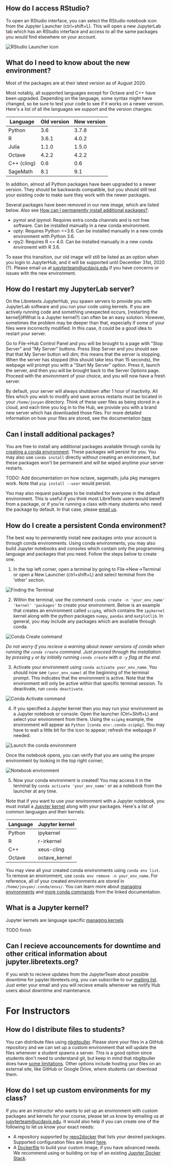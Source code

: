 ## How do I access RStudio?

To open an RStudio interface, you can select the RStudio notebook icon from the Jupyter Launcher (ctrl+shift+L). This will open a new JupyterLab tab which has an RStudio interface and access to all the same packages you would find elsewhere on your account.

![RStudio Launcher icon](RStudio-launcher.png)

## What do I need to know about the new environment?

Most of the packages are at their latest version as of August 2020.

Most notably, all supported languages except for Octave and C++ have been upgraded. Depending on the language, some syntax might have changed, so be sure to test your code to see if it works on a newer version. Here's a list of all the languages we support and the version changes:

| Language | Old version | New version |
| - | - | - |
| Python | 3.6 | 3.7.8 |
| R | 3.6.1 | 4.0.2 |
| Julia | 1.1.0 | 1.5.0 |
| Octave | 4.2.2 | 4.2.2 |
| C++ (cling) | 0.6 | 0.6 |
| SageMath | 8.1 | 9.1 |

In addition, almost all Python packages have been upgraded to a newer version. They should be backwards compatible, but you should still test your existing code to make sure they work with the newer packages.

Several packages have been removed in our new image, which are listed below. Also see [How can I permanently install additional packages?]().

- pymol and ipymol: Requires extra conda channels and is not free software. Can be installed manually in a new conda environment.
- opty: Requires Python <=3.6. Can be installed manually in a new conda environment with Python 3.6.
- rpy2: Requires R <= 4.0. Can be installed manually in a new conda environemt with R 3.6.

To ease this transition, our old image will still be listed as an option when you login to JupyterHub, and it will be supported until December 31st, 2020 (?). Please email us at [jupyterteam@ucdavis.edu](mailto:jupyterteam@ucdavis.edu) if you have concerns or issues with the new environment.

## How do I restart my JupyterLab server?

On the Libretexts JupyterHub, you spawn servers to provide you with JupyterLab software and you run your code using kernels. If you are actively running code and something unexpected occurs, [restarting the kernel](#What is a Jupyter kernel?) can often be an easy solution. However, sometimes the problem may be deeper than that, especially if some of your files were incorrectly modified. In this case, it could be a good idea to restart your server. 

Go to File->Hub Control Panel and you will be brought to a page with "Stop Server" and "My Server" buttons. Press Stop Server and you should see that that My Server button will dim; this means that the server is stopping. When the server has stopped (this should take less than 15 seconds), the webpage will prompt you with a "Start My Server" option. Press it, launch the server, and then you will be brought back to the Server Options page. Proceed with the environment of your choice, and you will now have a fresh server.

By default, your server will always shutdown after 1 hour of inactivity. All files which you wish to modify and save across restarts must be located in your `/home/jovyan` directory. Think of these user files as being stored in a cloud, and each time you log in to the Hub, we provide you with a brand new server which has downloaded those files. For more detailed information on how your files are stored, see the documentation [here](https://zero-to-jupyterhub.readthedocs.io/en/latest/customizing/user-environment.html#about-user-storage-and-adding-files-to-it) 

## Can I install additional packages?

You are free to install any additional packages available through conda by [creating a conda environment](#how-do-i-create-a-persistent-conda-environment). These packages will persist for you. You may also use `conda install` directly without creating an environment, but these packages won't be permanent and will be wiped anytime your server restarts.

TODO: Add documentation on how octave, sagemath, julia pkg managers work. Note that `pip install --user` would persist.

You may also request packages to be installed for everyone in the default environment. This is useful if you think most LibreTexts users would benefit from a package, or if you're running a class with many students who need the package by default. In that case, please [email us](mailto:jupyterteam@ucdavis.edu).

## How do I create a persistent Conda environment?

The best way to permanently install new packages onto your account is through conda environments. Using conda environments, you may also build Jupyter notebooks and consoles which contain only the programming language and packages that you need. Follow the steps below to create one.

1. In the top left corner, open a terminal by going to File->New->Terminal or open a New Launcher (ctrl+shift+L) and select terminal from the 'other' section.

  ![Finding the Terminal](terminal.png)

2. Within the terminal, use the command `conda create -n 'your_env_name' 'kernel' 'packages'` to create your environment.
Below is an example that creates an environment called `scipkg`, which contains the `ipykernel` kernel along with the python packages `numpy`, `pandas` and `matplotlib`. In general, you may include any packages which are available through conda.

  ![Conda Create command](conda-create.png)

  *Do not worry if you recieve a warning about newer versions of conda when running the `conda create` command. Just proceed through the installation by pressing `y` or by initially running `conda create` with a `-y` flag at the end.*

3. Activate your environment using `conda activate your_env_name`. You should now see `(your_env_name)` at the beginning of the terminal prompt. This indicates that the environment is active. Note that the environment will only be active within that specific terminal session. To deactivate, run `conda deactivate`.

  ![Conda Activate command](conda-activate.png)

4. If you specified a Jupyter kernel then you may run your environment as a Jupyter notebook or console. Open the launcher (Ctrl+Shift+L) and select your environment from there. Using the `scipkg` example, the environment will appear as `Python [conda env:.conda-scipkg]`. You may have to wait a little bit for the icon to appear; refresh the webpage if needed.

  ![Launch the conda environment](env-launcher.png)

  Once the notebook opens, you can verify that you are using the proper environment by looking in the top right corner;

  ![Notebook environment](notebook.png) 

5. Now your conda environment is created! You may access it in the terminal by `conda activate 'your_env_name'` or as a notebook from the launcher at any time. 

Note that if you want to use your environment with a Jupyter notebook, you must install a [Jupyter kernel](#what-is-a-jupyter-kernel) along with your packages. Here's a list of common languages and their kernels:

| Language | Jupyter kernel |
| - | - |
| Python | ipykernel |
| R | r-irkernel |
| C++ | xeus-cling |
| Octave | octave_kernel |

You may view all your created conda environments using `conda env list`. To remove an environment, use `conda env remove -n your_env_name`. For reference, all of your created environments are stored in `/home/jovyan/.conda/envs/`. You can learn more about [managing environments](https://docs.conda.io/projects/conda/en/latest/user-guide/tasks/manage-environments.html) and [more conda commands](https://docs.conda.io/projects/conda/en/latest/commands.html) from the linked documentation.

## What is a Jupyter kernel?

Jupyter kernels are language specific [managing kernels](https://jupyterlab.readthedocs.io/en/stable/user/running.html)

TODO finish

## Can I recieve accouncements for downtime and other critical information about jupyter.libretexts.org?

If you wish to recieve updates from the JupyterTeam about possible downtime for jupyter.libretexts.org, you can subscribe to our [mailing list](https://lists.ucdavis.edu/sympa/subscribe/flock-announce). Just enter your email and you will recieve emails whenever we notify Hub users about downtime and maintenance.

# For Instructors

## How do I distribute files to students?

You can distribute files using [nbgitpuller](https://jupyterhub.github.io/nbgitpuller/index.html). Please store your files in a GitHub repository and we can set up a custom environment that will update the files whenever a student spawns a server. This is a good option since students don't need to understand git, but keep in mind that nbgitpuller does have [some limitations](https://jupyterhub.github.io/nbgitpuller/topic/automatic-merging.html). Other options include hosting your files on an external site, like GitHub or Google Drive, where students can download them.

## How do I set up custom environments for my class?

If you are an instructor who wants to set up an environment with custom packages and kernels for your course, please let us know by emailing us at jupyterteam@ucdavis.edu. It would also help if you can create one of the following to let us know your exact needs:

- A repository supported by [repo2docker](https://repo2docker.readthedocs.io/) that lists your desired packages. Supported configuration files are listed [here](https://repo2docker.readthedocs.io/en/latest/config_files.html).
- A [Dockerfile](https://docs.docker.com/engine/reference/builder/) to build your custom image, if you have advanced needs. We recommend using or building on top of an existing [Jupyter Docker Stack](https://jupyter-docker-stacks.readthedocs.io/en/latest/index.html).
